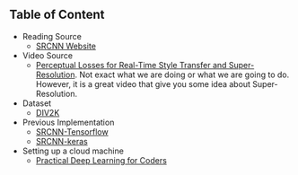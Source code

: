 ## Table of Content
* Reading Source
    * [SRCNN Website](http://mmlab.ie.cuhk.edu.hk/projects/SRCNN.html)
* Video Source
    * [Perceptual Losses for Real-Time Style Transfer and Super-Resolution](https://www.youtube.com/watch?v=nG3tT31nPmQ&index=12&list=WL&t=6634s). Not exact what we are doing or what we are going to do. However, it is a great video that give you some idea about Super-Resolution.
* Dataset
    * [DIV2K](https://data.vision.ee.ethz.ch/cvl/DIV2K/)
* Previous Implementation
    * [SRCNN-Tensorflow](https://github.com/tegg89/SRCNN-Tensorflow)
    * [SRCNN-keras](https://github.com/MarkPrecursor/SRCNN-keras)
* Setting up a cloud machine
    * [Practical Deep Learning for Coders](https://course.fast.ai/index.html)
